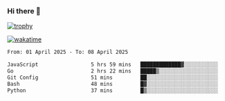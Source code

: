 ### Hi there 👋

[![trophy](https://github-profile-trophy.vercel.app/?username=cxnky&theme=dracula)](https://github.com/ryo-ma/github-profile-trophy)

[![wakatime](https://wakatime.com/badge/user/1c39c599-5497-41b9-a5be-2c4676e7fd23.svg)](https://wakatime.com/@1c39c599-5497-41b9-a5be-2c4676e7fd23)
<!--START_SECTION:waka-->

```txt
From: 01 April 2025 - To: 08 April 2025

JavaScript                 5 hrs 59 mins   █████████████▓░░░░░░░░░░░   54.02 %
Go                         2 hrs 22 mins   █████▒░░░░░░░░░░░░░░░░░░░   21.41 %
Git Config                 51 mins         ██░░░░░░░░░░░░░░░░░░░░░░░   07.72 %
Bash                       48 mins         █▓░░░░░░░░░░░░░░░░░░░░░░░   07.31 %
Python                     37 mins         █▒░░░░░░░░░░░░░░░░░░░░░░░   05.65 %
```

<!--END_SECTION:waka-->
